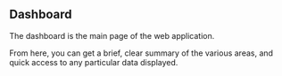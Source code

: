 ## Dashboard


The dashboard is the main page of the web application. 

From here, you can get a brief, clear summary of the various areas, and quick access to any particular data displayed.
